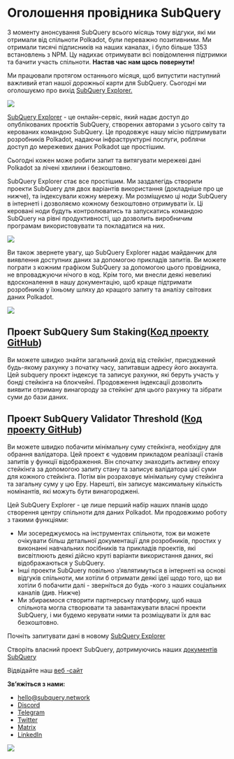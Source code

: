 # Оголошення провідника SubQuery

З моменту анонсування SubQuery всього місяць тому відгуки, які ми отримали від спільноти Polkadot, були переважно позитивними. Ми отримали тисячі підписників на наших каналах, і було більше 1353 встановлень з NPM. Цу надихає отримувати всі повідомлення підтримки та бачити участь спільноти. **Настав час нам щось повернути!**

Ми працювали протягом останнього місяця, щоб випустити наступний важливий етап нашої дорожньої карти для SubQuery. Сьогодні ми оголошуємо про вихід [SubQuery Explorer.](https://explorer.subquery.network/)

![](https://miro.medium.com/max/1400/0*2bDaF3HPgNkpm8Kt)

[SubQuery Explorer](https://explorer.subquery.network/) - це онлайн-сервіс, який надає доступ до опублікованих проєктів SubQuery, створених авторами з усього світу та керованих командою SubQuery. Це продовжує нашу місію підтримувати розробників Polkadot, надаючи інфраструктурні послуги, роблячи доступ до мережевих даних Polkadot ще простішим.

Сьогодні кожен може робити запит та витягувати мережеві дані Polkadot за лічені хвилини і безкоштовно.

SubQuery Explorer стає все простішим. Ми заздалегідь створили проекти SubQuery для двох варіантів використання (докладніше про це нижче), та індексували кожну мережу. Ми розміщуємо ці ноди SubQuery в iнтернеті і дозволяємо кожному безкоштовно отримувати їх. Ці керовані ноди будуть контролюватись та запускатись командою SubQuery на рівні продуктивності, що дозволить виробничим програмам використовувати та покладатися на них.

![](https://miro.medium.com/max/1400/0*3hmnk6sNoO5pdOWc)

Ви також звернете увагу, що SubQuery Explorer надає майданчик для виявлення доступних даних за допомогою прикладів запитів. Ви можете пограти з кожним графіком SubQuery за допомогою цього провідника, не впроваджуючи нічого в код. Крім того, ми внесли деякі невеликі вдосконалення в нашу документацію, щоб краще підтримати розробників у їхньому шляху до кращого запиту та аналізу світових даних Polkadot.

![](https://miro.medium.com/max/1400/0*V1Mjpi1-gAT6M8-q)

## **Проект SubQuery Sum Staking(**[Код проекту GitHub](https://github.com/subquery/subql-examples/tree/main/sum-reward))

Ви можете швидко знайти загальний дохід від стейкінг, присуджений будь-якому рахунку з початку часу, запитавши адресу його аккаунта. Цей subquery проєкт індексує та записує рахунки, які беруть участь у бондi стейкінга на блокчейні. Продовження індексації дозволить виявити отриману винагороду за стейкінг для цього рахунку та зібрати суми до бази даних.

## **Проект SubQuery Validator Threshold (**[Код проекту GitHub](https://github.com/subquery/subql-examples/tree/main/validator-threshold))

Ви можете швидко побачити мінімальну суму стейкінга, необхідну для обрання валідатора. Цей проект є чудовим прикладом реалізації станів запитів у функції відображення. Він спочатку знаходить активну епоху стейкінга за допомогою запиту стану та записує валідатора цієї суми для кожного стейкінга. Потім він розраховує мінімальну суму стейкінга та загальну суму у цю Еру. Нарешті, він записує максимальну кількість номінантів, які можуть бути винагороджені.

Цей SubQuery Explorer - це лише перший набір наших планів щодо створення центру спільноти для даних Polkadot. Ми продовжимо роботу з такими функціями:

-   Ми зосереджуємось на інструментах спільноти, тож ви можете очікувати більш детальної документації для розробників, простих у виконанні навчальних посібників та прикладів проектів, які висвітлюють деякі дійсно круті варіанти використання даних, які відображаються у SubQuery.
-   Інші проекти SubQuery повільно з’являтимуться в iнтернеті на основі відгуків спільноти, ми хотіли б отримати деякі ідеї щодо того, що ви хотіли б побачити далі - зверніться до будь -кого з наших соціальних каналів (див. Нижче)
-   Ми збираємося створити партнерську платформу, щоб наша спільнота могла створювати та завантажувати власні проекти SubQuery, і ми будемо керувати ними та розміщувати їх для вас безкоштовно.

Почніть запитувати дані в новому [SubQuery Explorer](https://explorer.subquery.network/)

Створіть власний проект SubQuery, дотримуючись наших [документів SubQuery](https://doc.subquery.network/)

Відвідайте наш [веб -сайт](https://subquery.network/)

**Зв’яжіться з нами:**

-   [hello@subquery.network](mailto:hello@subquery.network)
-   [Discord](https://discord.com/invite/78zg8aBSMG)
-   [Telegram](https://t.me/subquerynetwork)
-   [Twitter](https://twitter.com/subquerynetwork)
-   [Matrix](https://matrix.to/#/#subquery:matrix.org)
-   [LinkedIn](https://www.linkedin.com/company/subquery)

![](https://miro.medium.com/max/1400/0*tzhwpKRunR7AqFhr)